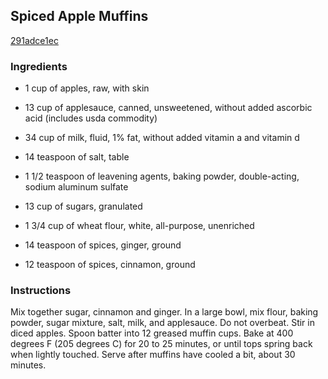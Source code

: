 ## Spiced Apple Muffins

[291adce1ec](http://www.food.com/recipe/spiced-apple-muffins-392892)

### Ingredients

 - 1 cup of apples, raw, with skin

 - 13 cup of applesauce, canned, unsweetened, without added ascorbic acid (includes usda commodity)

 - 34 cup of milk, fluid, 1% fat, without added vitamin a and vitamin d

 - 14 teaspoon of salt, table

 - 1 1/2 teaspoon of leavening agents, baking powder, double-acting, sodium aluminum sulfate

 - 13 cup of sugars, granulated

 - 1 3/4 cup of wheat flour, white, all-purpose, unenriched

 - 14 teaspoon of spices, ginger, ground

 - 12 teaspoon of spices, cinnamon, ground

### Instructions

Mix together sugar, cinnamon and ginger. In a large bowl, mix flour, baking powder, sugar mixture, salt, milk, and applesauce. Do not overbeat. Stir in diced apples. Spoon batter into 12 greased muffin cups. Bake at 400 degrees F (205 degrees C) for 20 to 25 minutes, or until tops spring back when lightly touched. Serve after muffins have cooled a bit, about 30 minutes.
